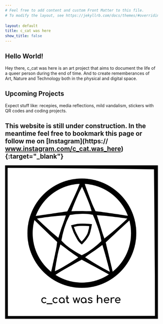 ```yaml
---
# Feel free to add content and custom Front Matter to this file.
# To modify the layout, see https://jekyllrb.com/docs/themes/#overriding-theme-defaults

layout: default
title: c_cat was here
show_title: false
---
```


## Hello World!
Hey there, c_cat was here is an art project that aims to document the life of a queer person during the end of time. And to create    rememberances of Art, Nature and Technology both in the physical and digital space.

## Upcoming Projects
Expect stuff like: recepies, media reflections, mild vandalism, stickers with QR codes and coding projects. 

## This website is still under construction. In the meantime feel free to bookmark this page or follow me on [Instagram](https:// www.instagram.com/c_cat.was_here){:target="_blank"}
![Picture of c_cats logo. An upright pentagramm with an upside down triangle inside, that almost looks like a little shield or a  triangular eye. Under the Pentagramm is a Text reading c_cat was here.](/assets/img/c_catlogo.png)



